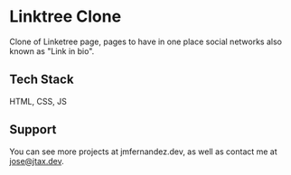 # Linktree Clone

Clone of Linketree page, pages to have in one place social networks also known as "Link in bio".


## Tech Stack

HTML, CSS, JS


## Support

You can see more projects at jmfernandez.dev, as well as contact me at jose@jtax.dev.
